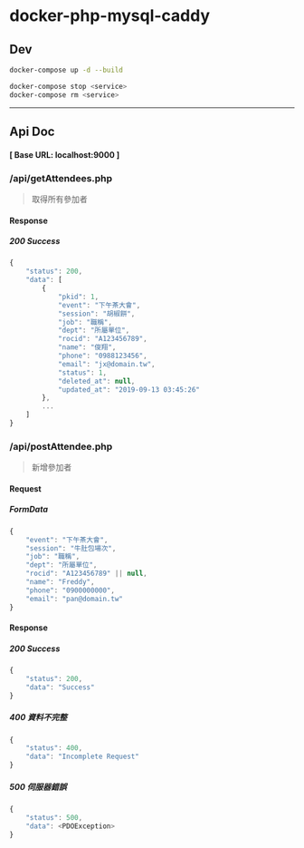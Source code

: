 # docker-php-mysql-caddy

## Dev
```bash
docker-compose up -d --build 
```

```bash
docker-compose stop <service> 
docker-compose rm <service> 
```

---

## Api Doc
#### [ Base URL: localhost:9000 ]

### /api/getAttendees.php
> 取得所有參加者

#### Response
##### 200 Success
```js
{
    "status": 200,
    "data": [
        {
            "pkid": 1,
            "event": "下午茶大會",
            "session": "胡椒餅",
            "job": "職稱",
            "dept": "所屬單位",
            "rocid": "A123456789",
            "name": "俊翔",
            "phone": "0988123456",
            "email": "jx@domain.tw",
            "status": 1,
            "deleted_at": null,
            "updated_at": "2019-09-13 03:45:26"
        },
        ...
    ]
}
```

### /api/postAttendee.php
> 新增參加者
#### Request
##### FormData
```js
{
    "event": "下午茶大會",
    "session": "牛肚包場次",
    "job": "職稱",
    "dept": "所屬單位",
    "rocid": "A123456789" || null,
    "name": "Freddy",
    "phone": "0900000000",
    "email": "pan@domain.tw"
}
```
#### Response
##### 200 Success
```js
{
    "status": 200,
    "data": "Success"
}
```
##### 400 資料不完整
```js
{
    "status": 400,
    "data": "Incomplete Request"
}
```
##### 500 伺服器錯誤
```js
{
    "status": 500,
    "data": <PDOException>
}
```
